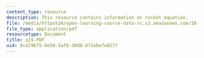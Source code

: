 ```yaml
---
content_type: resource
description: This resource contains information on rocket equation.
file: /media/https%3A/open-learning-course-data-rc.s3.amazonaws.com/16-01-unified-engineering-i-ii-iii-iv-fall-2005-spring-2006/8ce29b759e585af630d8671ebe7e8277_q19.PDF
file_type: application/pdf
resourcetype: Document
title: q19.PDF
uid: 8ce29b75-9e58-5af6-30d8-671ebe7e8277
---
```

